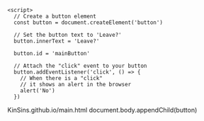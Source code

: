 
<html>
  <head>
    <title>Kin</title>
  </head>

  <body>
    <!-- Empty <body> HTML (the JavaScript code in <script> will generate a button here)-->
    
    <script>
      // Create a button element
      const button = document.createElement('button')

      // Set the button text to 'Leave?'
      button.innerText = 'Leave?'

      button.id = 'mainButton'

      // Attach the "click" event to your button
      button.addEventListener('click', () => {
        // When there is a "click"
        // it shows an alert in the browser
        alert('No')
      })
  <a>KinSins.github.io/main.html<a>
      document.body.appendChild(button)
    </script>
  </body>
</html>
